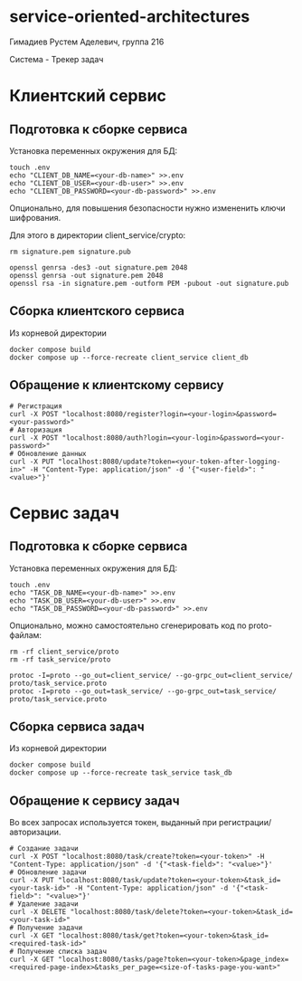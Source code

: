# service-oriented-architectures

Гимадиев Рустем Аделевич, группа 216

Система - Трекер задач

# Клиентский сервис

## Подготовка к сборке сервиса

Установка переменных окружения для БД:
```
touch .env
echo "CLIENT_DB_NAME=<your-db-name>" >>.env
echo "CLIENT_DB_USER=<your-db-user>" >>.env
echo "CLIENT_DB_PASSWORD=<your-db-password>" >>.env
```

Опционально, для повышения безопасности нужно измененить ключи шифрования.

Для этого в директории client_service/crypto:
```
rm signature.pem signature.pub

openssl genrsa -des3 -out signature.pem 2048
openssl genrsa -out signature.pem 2048
openssl rsa -in signature.pem -outform PEM -pubout -out signature.pub
```

## Сборка клиентского сервиса

Из корневой директории
```
docker compose build
docker compose up --force-recreate client_service client_db
```

## Обращение к клиентскому сервису

```
# Регистрация
curl -X POST "localhost:8080/register?login=<your-login>&password=<your-password>"
# Авторизация
curl -X POST "localhost:8080/auth?login=<your-login>&password=<your-password>"
# Обновление данных
curl -X PUT "localhost:8080/update?token=<your-token-after-logging-in>" -H "Content-Type: application/json" -d '{"<user-field>": "<value>"}'
```

# Сервис задач

## Подготовка к сборке сервиса

Установка переменных окружения для БД:
```
touch .env
echo "TASK_DB_NAME=<your-db-name>" >>.env
echo "TASK_DB_USER=<your-db-user>" >>.env
echo "TASK_DB_PASSWORD=<your-db-password>" >>.env
```

Опционально, можно самостоятельно сгенерировать код по proto-файлам:
```
rm -rf client_service/proto
rm -rf task_service/proto

protoc -I=proto --go_out=client_service/ --go-grpc_out=client_service/ proto/task_service.proto
protoc -I=proto --go_out=task_service/ --go-grpc_out=task_service/ proto/task_service.proto
```

## Сборка сервиса задач

Из корневой директории
```
docker compose build
docker compose up --force-recreate task_service task_db
```

## Обращение к сервису задач

Во всех запросах используется токен, выданный при регистрации/авторизации.
```
# Создание задачи
curl -X POST "localhost:8080/task/create?token=<your-token>" -H "Content-Type: application/json" -d '{"<task-field>": "<value>"}'
# Обновление задачи
curl -X PUT "localhost:8080/task/update?token=<your-token>&task_id=<your-task-id>" -H "Content-Type: application/json" -d '{"<task-field>": "<value>"}'
# Удаление задачи
curl -X DELETE "localhost:8080/task/delete?token=<your-token>&task_id=<your-task-id>"
# Получение задачи
curl -X GET "localhost:8080/task/get?token=<your-token>&task_id=<required-task-id>"
# Получение списка задач
curl -X GET "localhost:8080/tasks/page?token=<your-token>&page_index=<required-page-index>&tasks_per_page=<size-of-tasks-page-you-want>"
```
